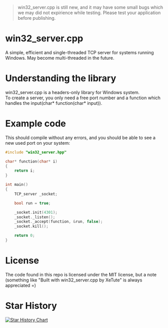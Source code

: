 > win32_server.cpp is still new, and it may have some small bugs which we may did not expirience while testing. Please test your application before publishing.

# win32_server.cpp
A simple, efficient and single-threaded TCP server for systems running Windows. May become multi-threaded in the future.

# Understanding the library
win32_server.cpp is a headers-only library for Windows system.<br>
To create a server, you only need a free port number and a function which handles the input(char* function(char* input)).

# Example code
This should compile without any errors, and you should be able to see a new used port on your system:
```cpp
#include "win32_server.hpp"

char* function(char* i)
{
	return i;
}

int main()
{
	TCP_server _socket;

	bool run = true;

	_socket.init(4301);
	_socket._listen();
	_socket._accept(function, &run, false);
	_socket.kill();

	return 0;
}
```

# License
The code found in this repo is licensed under the MIT license, but a note (something like "Built with win32_server.cpp by XeTute" is always appreciated =)

# Star History
[![Star History Chart](https://api.star-history.com/svg?repos=XeTute/win32_server.cpp&type=Date)](https://star-history.com/#XeTute/win32_server.cpp&Date)
